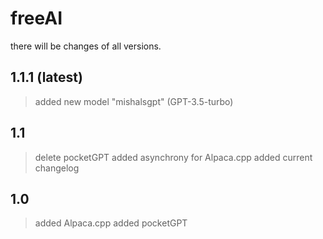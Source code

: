 # freeAI
there will be changes of all versions.

## 1.1.1 (latest)
> added new model "mishalsgpt" (GPT-3.5-turbo)
## 1.1
> delete pocketGPT
> added asynchrony for Alpaca.cpp
> added current changelog
## 1.0
> added Alpaca.cpp
> added pocketGPT
